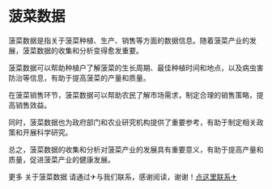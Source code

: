 # 菠菜数据

菠菜数据是指关于菠菜种植、生产、销售等方面的数据信息。随着菠菜产业的发展，菠菜数据的收集和分析变得愈发重要。

菠菜数据可以帮助种植户了解菠菜的生长周期、最佳种植时间和地点，以及病虫害防治等信息，有助于提高菠菜的产量和质量。

在菠菜销售环节，菠菜数据可以帮助农民了解市场需求，制定合理的销售策略，提高销售效益。

同时，菠菜数据也为政府部门和农业研究机构提供了重要参考，有助于制定相关政策和开展科学研究。

总之，菠菜数据的收集和分析对菠菜产业的发展具有重要意义，有助于提高产量和质量，促进菠菜产业的健康发展。

更多 关于菠菜数据 请通过✈与我们联系，感谢阅读，谢谢！[点这里联系✈](https://bbd.k02.cc)